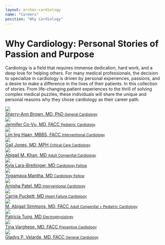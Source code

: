 ```yaml
---
layout: arches-cardiology
name: "Careers"
position: "Why Cardiology"
---
```

# Why Cardiology: Personal Stories of Passion and Purpose

Cardiology is a field that requires immense dedication, hard work, and a deep love for helping others. For many medical professionals, the decision to specialize in cardiology is driven by personal experiences, passions, and a desire to make a difference in the lives of their patients. In this collection of stories. From life-changing patient experiences to the thrill of solving complex medical puzzles, these individuals will share the unique and personal reasons why they chose cardiology as their career path.


<div class="gap_4 gap_5:lg grid grid-col_1 grid-col_2:md grid-col_3:lg font_1 text_center lh_2">
	<div class="flex flex_column gap_4">
		<div class="">
			<img src="https://www.acc.org//-/media/Non-Clinical/Images/2019/07/01/Brown-Sherry-Ann-600x600.jpg" class="w_100 br_circle br_2 br_solid br_black-3  shadow_bevel-bold self_center max-w_15" />
		</div>
		<div class="">
			<a href="/Membership/Sections-and-Councils/Women-in-Cardiology-Section/Section-Updates/2019/12/16/24/42/Hashtag-ChooseCardiology-Sherry-Ann-Brown-MD-PhD">Sherry-Ann Brown, MD, PhD <small class='block font_bold font-size_down-1'> General Cardiology</small></a>
		</div>
	</div>
	<div class="flex flex_column gap_4">
		<div class="">
			<img src="https://www.acc.org//-/media/Non-Clinical/Images/Membership/Member-Sections/Women-in-Cardiology/Headshots/C/Co-Vu-Jennifer.jpg" class="w_100 br_circle br_2 br_solid br_black-3  shadow_bevel-bold self_center max-w_15" />
		</div>
		<div class="">
			<a href="/Membership/Sections-and-Councils/Women-in-Cardiology-Section/Section-Updates/2021/04/14/21/28/Why-ChooseCardiology-Jennifer-Co-Vu">Jennifer Co-Vu, MD, FACC <small class='block font_bold font-size_down-1'> Pediatric Cardiology</small></a>
		</div>
	</div>
	<div class="flex flex_column gap_4">
		<div class="">
			<img src="https://www.acc.org//-/media/Non-Clinical/Images/Membership/Member-Sections/Women-in-Cardiology/Headshots/H/Ing-Haan-Lim.jpg" class="w_100 br_circle br_2 br_solid br_black-3  shadow_bevel-bold self_center max-w_15" />
		</div>
		<div class="">
			<a href="/Membership/Sections-and-Councils/Women-in-Cardiology-Section/Section-Updates/2021/04/14/20/58/ChooseCardiology-Lim-Ing-Haan">Lim Ing Haan, MBBS, FACC <small class='block font_bold font-size_down-1'> Interventional Cardiology</small></a>
		</div>
	</div>
	<div class="flex flex_column gap_4">
		<div class="">
			<img src="https://www.acc.org//-/media/Non-Clinical/Images/Membership/Member-Sections/Women-in-Cardiology/2018/11/Jones-Gail.jpg" class="w_100 br_circle br_2 br_solid br_black-3  shadow_bevel-bold self_center max-w_15" />
		</div>
		<div class="">
			<a href="/membership/sections-and-councils/women-in-cardiology-section/section-updates/2018/11/29/10/42/why-i-chose-critical-care-cardiology-gail-jones-md-mph">Gail Jones, MD, MPH <small class='block font_bold font-size_down-1'> Critical Care Cardiology</small></a>
		</div>
	</div>
	<div class="flex flex_column gap_4">
		<div class="">
			<img src="https://www.acc.org//-/media/Non-Clinical/Images/2020/09/CARDIOLOGY/15/Khan-Abigail-M-600x600.jpg" class="w_100 br_circle br_2 br_solid br_black-3  shadow_bevel-bold self_center max-w_15" />
		</div>
		<div class="">
			<a href="/membership/sections-and-councils/women-in-cardiology-section/section-updates/2020/09/15/12/42/hashtag-choosecardiology-abigail-m-khan-md">Abigail M. Khan, MD <small class='block font_bold font-size_down-1'> Adult Congenital Cardiology</small></a>
		</div>
	</div>
	<div class="flex flex_column gap_4">
		<div class="">
			<img src="https://www.acc.org//-/media/Non-Clinical/Images/2020/01/14/Lara-Breitinger-Kyla-600x600.jpg" class="w_100 br_circle br_2 br_solid br_black-3  shadow_bevel-bold self_center max-w_15" />
		</div>
		<div class="">
			<a href="/Membership/Sections-and-Councils/Women-in-Cardiology-Section/Section-Updates/2019/11/13/14/42/ChooseCardiology-Kyla-Lara-Breitinger-MD">Kyla Lara-Breitinger, MD <small class='block font_bold font-size_down-1'> Cardiology Fellow</small></a>
		</div>
	</div>
	<div class="flex flex_column gap_4">
		<div class="">
			<img src="https://www.acc.org//-/media/Non-Clinical/Images/2021/07/20/Mantha-Yogamaya-600x600.jpg" class="w_100 br_circle br_2 br_solid br_black-3  shadow_bevel-bold self_center max-w_15" />
		</div>
		<div class="">
			<a href="/Membership/Sections-and-Councils/Women-in-Cardiology-Section/Section-Updates/2021/07/22/13/22/ChooseCardiology-Yogamaya-Mantha">Yogamaya Mantha, MD <small class='block font_bold font-size_down-1'> Cardiology Fellow</small></a>
		</div>
	</div>
	<div class="flex flex_column gap_4">
		<div class="">
			<img src="https://www.acc.org//-/media/Non-Clinical/Images/Membership/Member-Sections/Women-in-Cardiology/2018/09/Patel-Amisha-600x600.jpg" class="w_100 br_circle br_2 br_solid br_black-3  shadow_bevel-bold self_center max-w_15" />
		</div>
		<div class="">
			<a href="/membership/sections-and-councils/women-in-cardiology-section/section-updates/2018/09/20/14/42/why-i-chose-interventional-cardiology-an-interview-with-amisha-patel-md">Amisha Patel, MD <small class='block font_bold font-size_down-1'> Interventional Cardiology</small></a>
		</div>
	</div>
	<div class="flex flex_column gap_4">
		<div class="">
			<img src="https://www.acc.org//-/media/Non-Clinical/Images/Membership/Member-Sections/Women-in-Cardiology/Headshots/P/Puckett-Carrie-600x600.jpg" class="w_100 br_circle br_2 br_solid br_black-3  shadow_bevel-bold self_center max-w_15" />
		</div>
		<div class="">
			<a href="/Membership/Sections-and-Councils/Women-in-Cardiology-Section/Section-Updates/2020/12/16/04/31/ChooseCardiology-Carrie-Puckett">Carrie Puckett, MD <small class='block font_bold font-size_down-1'> Heart Failure Cardiology</small></a>
		</div>
	</div>
	<div class="flex flex_column gap_4">
		<div class="">
			<img src="https://www.acc.org//-/media/Non-Clinical/Images/2021/09/20/Simmons-Abigail-600x600.jpg" class="w_100 br_circle br_2 br_solid br_black-3  shadow_bevel-bold self_center max-w_15" />
		</div>
		<div class="">
			<a href="/Membership/Sections-and-Councils/Women-in-Cardiology-Section/Section-Updates/2021/09/20/17/09/Choose-Cardiology-Simmons">M. Abigail Simmons, MD, FACC <small class='block font_bold font-size_down-1'> Adult Congenital + Pediatric Cardiology</small></a>
		</div>
	</div>
	<div class="flex flex_column gap_4">
		<div class="">
			<img src="https://www.acc.org//-/media/Non-Clinical/Images/2019/11/13/Tung-Patty-600x600.jpg" class="w_100 br_circle br_2 br_solid br_black-3  shadow_bevel-bold self_center max-w_15" />
		</div>
		<div class="">
			<a href="/membership/sections-and-councils/women-in-cardiology-section/section-updates/2019/11/13/14/42/choosecardiology-patricia-tung-md">Patricia Tung, MD <small class='block font_bold font-size_down-1'> Electrophysiology</small></a>
		</div>
	</div>
	<div class="flex flex_column gap_4">
		<div class="">
			<img src="https://www.acc.org//-/media/Non-Clinical/Images/Membership/Member-Sections/Women-in-Cardiology/Headshots/V/Varghese-Tina-600x600.jpg" class="w_100 br_circle br_2 br_solid br_black-3  shadow_bevel-bold self_center max-w_15" />
		</div>
		<div class="">
			<a href="/Membership/Sections-and-Councils/Geriatric-Cardiology-Section/Section-Updates/2018/08/23/14/19/Why-I-Chose-Preventive-Cardiology">Tina Varghese, MD, FACC <small class='block font_bold font-size_down-1'> Preventive Cardiology</small></a>
		</div>
	</div>
	<div class="flex flex_column gap_4">
		<div class="">
			<img src="https://www.acc.org//-/media/Non-Clinical/Images/2019/12/17/Velarde-Gladys-P-600x600.jpg" class="w_100 br_circle br_2 br_solid br_black-3  shadow_bevel-bold self_center max-w_15" />
		</div>
		<div class="">
			<a href="/Membership/Sections-and-Councils/Women-in-Cardiology-Section/Section-Updates/2020/05/13/12/42/Hashtag-ChooseCardiology-Gladys-P-Velarde-MD-FACC">Gladys P. Velarde, MD, FACC <small class='block font_bold font-size_down-1'> General Cardiology</small></a>
		</div>
	</div>
</div>